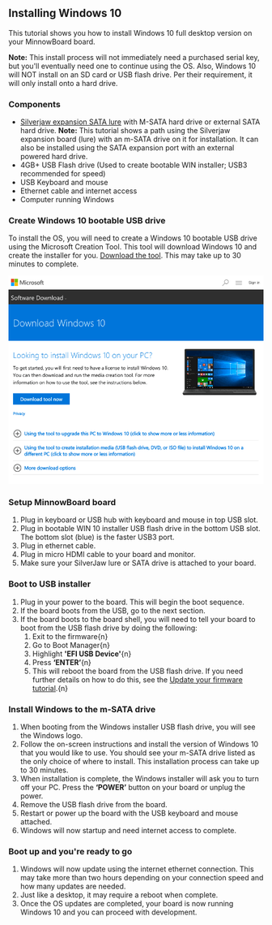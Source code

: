 ## Installing Windows 10

This tutorial shows you how to install Windows 10 full desktop version on your MinnowBoard board.  

**Note:** This install process will not immediately need a purchased serial key, but you'll eventually need one to continue using the OS. Also, Windows 10 will NOT install on an SD card or USB flash drive. Per their requirement, it will only install onto a hard drive. 

### Components
- [Silverjaw expansion SATA lure](get-a-board) with M-SATA hard drive or external SATA hard drive. **Note:** This tutorial shows a path using the Silverjaw expansion board (lure) with an m-SATA drive on it for installation. It can also be installed using the SATA expansion port with an external powered hard drive.
- 4GB+ USB Flash drive (Used to create bootable WIN installer; USB3 recommended for speed)
- USB Keyboard and mouse
- Ethernet cable and internet access
- Computer running Windows

### Create Windows 10 bootable USB drive
To install the OS, you will need to create a Windows 10 bootable USB drive using the Microsoft Creation Tool. This tool will download Windows 10 and create the installer for you. [Download the tool](https://www.microsoft.com/en-us/software-download/windows10/). This may take up to 30 minutes to complete. 

![image](elements/tuto-reader/tutorials/installing-windows-10-on-minnowboard/docs/Win-10-tool.png)

### Setup MinnowBoard board 
1. Plug in keyboard or USB hub with keyboard and mouse in top USB slot.  
2. Plug in bootable WIN 10 installer USB flash drive in the bottom USB slot. The bottom slot (blue) is the faster USB3 port.
3. Plug in ethernet cable.
4. Plug in micro HDMI cable to your board and monitor.
5. Make sure your SilverJaw lure or SATA drive is attached to your board.

### Boot to USB installer
1. Plug in your power to the board. This will begin the boot sequence.
2. If the board boots from the USB, go to the next section.
3. If the board boots to the board shell, you will need to tell your board to boot from the USB flash drive by doing the following: 
     1. Exit to the firmware{n} 
     1. Go to Boot Manager{n}
     1. Highlight **'EFI USB Device'**{n} 
     1. Press **‘ENTER’**{n}  
     1. This will reboot the board from the USB flash drive. If you need further details on how to do this, see the [Update your firmware tutorial](tutorials/updating_your_firmware).{n}

### Install Windows to the m-SATA drive
1. When booting from the Windows installer USB flash drive, you will see the Windows logo.
2. Follow the on-screen instructions and install the version of Windows 10 that you would like to use. You should see your m-SATA drive listed as the only choice of where to install. This installation process can take up to 30 minutes. 
3. When installation is complete, the Windows installer will ask you to turn off your PC. Press the **‘POWER’** button on your board or unplug the power.
4. Remove the USB flash drive from the board.
5. Restart or power up the board with the USB keyboard and mouse attached.
6. Windows will now startup and need internet access to complete.

### Boot up and you're ready to go
1. Windows will now update using the internet ethernet connection. This may take more than two hours depending on your connection speed and how many updates are needed. 
2. Just like a desktop, it may require a reboot when complete.
3. Once the OS updates are completed, your board is now running Windows 10 and you can proceed with development.

